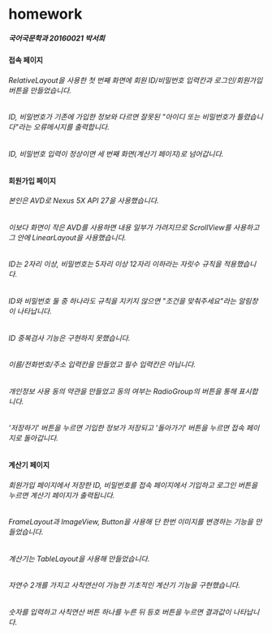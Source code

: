 # homework
##### 국어국문학과 20160021 박서희
#### 접속 페이지
###### RelativeLayout을 사용한 첫 번째 화면에 회원 ID/비밀번호 입력칸과 로그인/회원가입 버튼을 만들었습니다.
###### ID, 비밀번호가 기존에 가입한 정보와 다르면 잘못된 "아이디 또는 비밀번호가 틀렸습니다"라는 오류메시지를 출력합니다.
###### ID, 비밀번호 입력이 정상이면 세 번째 화면(계산기 페이지)로 넘어갑니다.
#### 회원가입 페이지
###### 본인은 AVD로 Nexus 5X API 27을 사용했습니다.
###### 이보다 화면이 작은 AVD를 사용하면 내용 일부가 가려지므로 ScrollView를 사용하고 그 안에 LinearLayout을 사용했습니다.
###### ID는 2자리 이상, 비밀번호는 5자리 이상 12자리 이하라는 자릿수 규칙을 적용했습니다.
###### ID와 비밀번호 둘 중 하나라도 규칙을 지키지 않으면 "조건을 맞춰주세요"라는 알림창이 나타납니다.
###### ID 중복검사 기능은 구현하지 못했습니다.
###### 이름/전화번호/주소 입력칸을 만들었고 필수 입력칸은 아닙니다.
###### 개인정보 사용 동의 약관을 만들었고 동의 여부는 RadioGroup의 버튼을 통해 표시합니다.
###### '저장하기' 버튼을 누르면 기입한 정보가 저장되고 '돌아가기' 버튼을 누르면 접속 페이지로 돌아갑니다.
#### 계산기 페이지
###### 회원가입 페이지에서 저장한 ID, 비밀번호를 접속 페이지에서 기입하고 로그인 버튼을 누르면 계산기 페이지가 출력됩니다.
###### FrameLayout과 ImageView, Button을 사용해 단 한번 이미지를 변경하는 기능을 만들었습니다.
###### 계산기는 TableLayout을 사용해 만들었습니다.
###### 자연수 2개를 가지고 사칙연산이 가능한 기초적인 계산기 기능을 구현했습니다.
###### 숫자를 입력하고 사칙연산 버튼 하나를 누른 뒤 등호 버튼을 누르면 결과값이 나타납니다.
